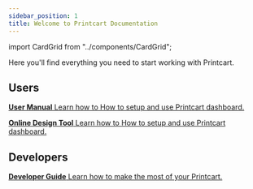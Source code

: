 ```yaml
---
sidebar_position: 1
title: Welcome to Printcart Documentation
---
```


import CardGrid from "../components/CardGrid";

Here you'll find everything you need to start working with Printcart.

## Users

<CardGrid home>

[**User Manual** Learn how to How to setup and use Printcart dashboard.](users-manual/introduce.md)

[**Online Design Tool** Learn how to How to setup and use Printcart dashboard.](users-manual/online-design.md)

<!-- [**Quickstart Guide** Learn how to make the most of your Printcart.](guides/quickstart.md) -->
</CardGrid>

## Developers

<CardGrid home>

[**Developer Guide** Learn how to make the most of your Printcart.](api-sdk/intro.md)

</CardGrid>